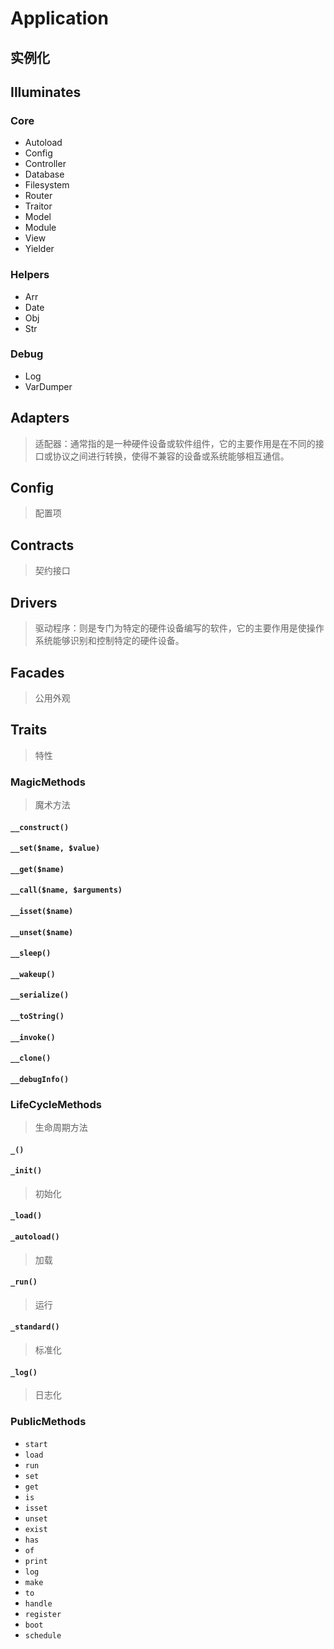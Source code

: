 # Application

## 实例化

## Illuminates

### Core

- Autoload
- Config
- Controller
- Database
- Filesystem
- Router
- Traitor
- Model
- Module
- View
- Yielder

### Helpers

- Arr
- Date
- Obj
- Str

### Debug

- Log
- VarDumper

## Adapters

> 适配器：通常指的是一种硬件设备或软件组件，它的主要作用是在不同的接口或协议之间进行转换，使得不兼容的设备或系统能够相互通信。

## Config

> 配置项

## Contracts

> 契约接口

## Drivers

> 驱动程序：则是专门为特定的硬件设备编写的软件，它的主要作用是使操作系统能够识别和控制特定的硬件设备。

## Facades

> 公用外观

## Traits

> 特性

### MagicMethods

> 魔术方法

#### `__construct()`

#### `__set($name, $value)`

#### `__get($name)`

#### `__call($name, $arguments)`

#### `__isset($name)`

#### `__unset($name)`

#### `__sleep()`

#### `__wakeup()`

#### `__serialize()`

#### `__toString()`

#### `__invoke()`

#### `__clone()`

#### `__debugInfo()`

### LifeCycleMethods

> 生命周期方法

#### `_()`

#### `_init()`

> 初始化
>
#### `_load()`

#### `_autoload()`

> 加载

#### `_run()`

> 运行

#### `_standard()`

> 标准化

#### `_log()`

> 日志化

### PublicMethods

- `start`
- `load`
- `run`
- `set`
- `get`
- `is`
- `isset`
- `unset`
- `exist`
- `has`
- `of`
- `print`
- `log`
- `make`
- `to`
- `handle`
- `register`
- `boot`
- `schedule`
